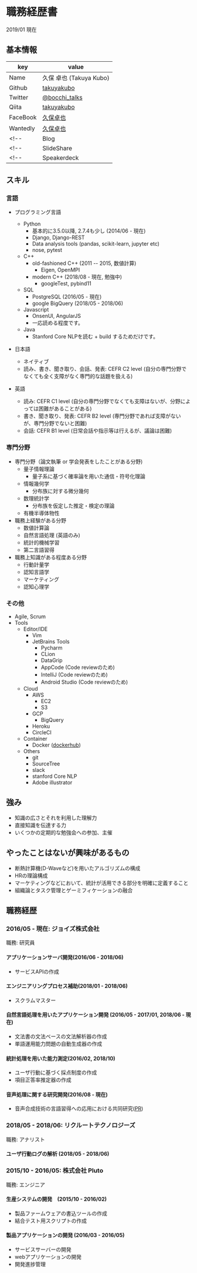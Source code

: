 # 職務経歴書
2019/01 現在

## 基本情報

|key|value|
|---|-----|
|Name|久保 卓也 (Takuya Kubo)|
|Github|[takuyakubo](https://github.com/takuyakubo)|
|Twitter|[@bocchi_talks](https://twitter.com/bocchi_talks)|
|Qiita|[takuyakubo](https://qiita.com/takuyakubo)|
|FaceBook|[久保卓也](https://www.facebook.com/bocchi.talks)|
|Wantedly|[久保卓也](https://www.wantedly.com/users/18261452)|
<!-- |Blog|[ふーばーブログ](http://foobar.blog.com)| -->
<!-- |SlideShare|[foobar](http://www.slideshare.net/foobar)| -->
<!-- |Speakerdeck|[foobar](https://speakerdeck.com/foobar)| -->

## スキル

### 言語

- プログラミング言語
  - Python
    - 基本的に3.5.0以降, 2.7.4も少し (2014/06 - 現在)
    - Django, Django-REST
    - Data analysis tools (pandas, scikit-learn, jupyter etc)
    - nose, pytest
  - C++
    - old-fashioned C++ (2011 -- 2015, 数値計算)
      - Eigen, OpenMPI
    - modern C++ (2018/08 - 現在, 勉強中)
      - googleTest, pybind11
  - SQL
    - PostgreSQL (2016/05 - 現在)
    - google BigQuery (2018/05 - 2018/06)
  - Javascript
    - OnsenUI, AngularJS
    - 一応読める程度です。
  - Java
    - Stanford Core NLPを読む + build するためだけです。
  
- 日本語
  - ネイティブ
  - 読み、書き、聞き取り、会話、発表: CEFR C2 level (自分の専門分野でなくても全く支障がなく専門的な話題を扱える)
- 英語
  - 読み: CEFR C1 level (自分の専門分野でなくても支障はないが、分野によっては困難があることがある)
  - 書き、聞き取り、発表: CEFR B2 level (専門分野であれば支障がないが、専門分野でないと困難)
  - 会話: CEFR B1 level (日常会話や指示等は行えるが、議論は困難)

### 専門分野
- 専門分野（論文執筆 or 学会発表をしたことがある分野)
  - 量子情報理論
    - 量子系に基づく確率論を用いた通信・符号化理論
  - 情報幾何学
    - 分布族に対する微分幾何
  - 数理統計学
    - 分布族を仮定した推定・検定の理論
  - 有機半導体物性
- 職務上経験がある分野
  - 数値計算論
  - 自然言語処理 (英語のみ)
  - 統計的機械学習
  - 第二言語習得
- 職務上知識がある程度ある分野
  - 行動計量学
  - 認知言語学
  - マーケティング
  - 認知心理学

### その他

- Agile, Scrum
- Tools
  - Editor/IDE
    - Vim
    - JetBrains Tools
      - Pycharm
      - CLion
      - DataGrip
      - AppCode (Code reviewのため)
      - IntelliJ (Code reviewのため)
      - Android Studio (Code reviewのため)
  - Cloud
    - AWS
      - EC2
      - S3
    - GCP
      - BigQuery
    - Heroku
    - CircleCI
  - Container
    - Docker ([dockerhub](https://hub.docker.com/u/takuyakubo))
  - Others
    - git
    - SourceTree
    - slack
    - stanford Core NLP
    - Adobe illustrator

## 強み
- 知識の広さとそれを利用した理解力
- 直接知識を伝達する力
- いくつかの定期的な勉強会への参加、主催

## やったことはないが興味があるもの
- 断熱計算機(D-Waveなど)を用いたアルゴリズムの構成
- HRの理論構成
- マーケティングなどにおいて、統計が活用できる部分を明確に定義すること
- 組織論とタスク管理とゲーミフィケーションの融合

## 職務経歴

### 2016/05 - 現在: ジョイズ株式会社

職務: 研究員

#### アプリケーションサーバ開発(2016/06 - 2018/06)

- サービスAPIの作成

#### エンジニアリングプロセス補助(2018/01 - 2018/06)

- スクラムマスター

#### 自然言語処理を用いたアプリケーション開発 (2016/05 - 2017/01, 2018/06 - 現在)

- 文法書の文法ベースの文法解析器の作成
- 単語運用能力問題の自動生成器の作成

#### 統計処理を用いた能力測定(2016/02, 2018/10)

- ユーザ行動に基づく採点制度の作成
- 項目正答率推定器の作成

#### 音声処理に関する研究開発(2016/08 - 現在)

- 音声合成技術の言語習得への応用における共同研究([PR](https://prtimes.jp/main/html/rd/p/000000009.000017644.html))

### 2018/05 - 2018/06: リクルートテクノロジーズ

職務: アナリスト

#### ユーザ行動ログの解析 (2018/05 - 2018/06)

### 2015/10 - 2016/05: 株式会社 Pluto

職務: エンジニア

#### 生産システムの開発　(2015/10 - 2016/02)

- 製品ファームウェアの書込ツールの作成
- 結合テスト用スクリプトの作成

#### 製品アプリケーションの開発 (2016/03 - 2016/05)

- サービスサーバーの開発 
- webアプリケーションの開発 
- 開発進捗管理
